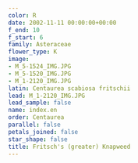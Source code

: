 ```yaml
---
color: R
date: 2002-11-11 00:00:00+00:00
f_end: 10
f_start: 6
family: Asteraceae
flower_type: K
image:
- M_5-1524_IMG.JPG
- M_5-1520_IMG.JPG
- M_1-2120_IMG.JPG
latin: Centaurea scabiosa fritschii
lead: M_1-2120_IMG.JPG
lead_sample: false
name: index.en
order: Centaurea
parallel: false
petals_joined: false
star_shape: false
title: Fritsch's (greater) Knapweed
---
```

